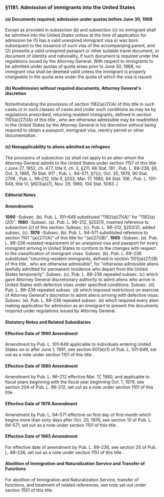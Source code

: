 <!--
url: https://uscode.house.gov/view.xhtml?req=granuleid:USC-prelim-title8-section1181&num=0&edition=prelim
date_accessed: 2024-07-28 23:45:17
-->
### §1181\. Admission of immigrants into the United States
#### (a) Documents required; admission under quotas before June 30, 1968
 Except as provided in subsection (b) and subsection (c) no immigrant shall be admitted into the United States unless at the time of application for admission he (1\) has a valid unexpired immigrant visa or was born subsequent to the issuance of such visa of the accompanying parent, and (2\) presents a valid unexpired passport or other suitable travel document, or document of identity and nationality, if such document is required under the regulations issued by the Attorney General. With respect to immigrants to be admitted under quotas of quota areas prior to June 30, 1968, no immigrant visa shall be deemed valid unless the immigrant is properly chargeable to the quota area under the quota of which the visa is issued.
#### (b) Readmission without required documents; Attorney General's discretion
 Notwithstanding the provisions of
 section 1182(a)(7\)(A) of this title
 in such cases or in such classes of cases and under such conditions as may be by regulations prescribed, returning resident immigrants, defined in
 section 1101(a)(27\)(A) of this title
 , who are otherwise admissible may be readmitted to the United States by the Attorney General in his discretion without being required to obtain a passport, immigrant visa, reentry permit or other documentation.
#### (c) Nonapplicability to aliens admitted as refugees
 The provisions of subsection (a) shall not apply to an alien whom the Attorney General admits to the United States under
 section 1157 of this title
 .
 (
 June 27, 1952, ch. 477, title II, ch. 2, §211,
 66 Stat. 181
 ;
 Pub. L. 89–236,
 §9, Oct. 3, 1965,
 79 Stat. 917
 ;
 Pub. L. 94–571,
 §7(c), Oct. 20, 1976,
 90 Stat. 2706
 ;
 Pub. L. 96–212,
 title II, §202, Mar. 17, 1980,
 94 Stat. 106
 ;
 Pub. L. 101–649,
 title VI, §603(a)(7\), Nov. 29, 1990,
 104 Stat. 5083
 .)
#### **Editorial Notes**
#### Amendments
**1990** 
 \-Subsec. (b).
 Pub. L. 101–649
 substituted "1182(a)(7\)(A)" for "1182(a)(20\)".
**1980** 
 \-Subsec. (a).
 Pub. L. 96–212,
 §202(1\), inserted reference to subsection (c) of this section.
 Subsec. (c).
 Pub. L. 96–212,
 §202(2\), added subsec. (c).
**1976** 
 \-Subsec. (b).
 Pub. L. 94–571
 substituted reference to section 1101 "(a)(27\)(A)" of this title for "(a)(27\)(B)".
**1965** 
 \-Subsec. (a).
 Pub. L. 89–236
 restated requirement of an unexpired visa and passport for every immigrant arriving in United States to conform to the changes with respect to the classification of immigrant visas.
 Subsec. (b).
 Pub. L. 89–236
 substituted "returning resident immigrants, defined in
 section 1101(a)(27\)(B) of this title
 , who are otherwise admissible", for "otherwise admissible aliens lawfully admitted for permanent residence who depart from the United States temporarily".
 Subsec. (c).
 Pub. L. 89–236
 repealed subsec. (c) which gave Attorney General discretionary authority to admit aliens who arrive in United States with defective visas under specified conditions.
 Subsec. (d).
 Pub. L. 89–236
 repealed subsec. (d) which imposed restrictions on exercise of Attorney General's discretion to admit aliens arriving with defective visas.
 Subsec. (e).
 Pub. L. 89–236
 repealed subsec. (e) which required every alien making application for admission as an immigrant to present the documents required under regulations issued by Attorney General.
#### **Statutory Notes and Related Subsidiaries**
#### Effective Date of 1990 Amendment
 Amendment by
 Pub. L. 101–649
 applicable to individuals entering United States on or after June 1, 1991, see section 601(e)(1\) of
 Pub. L. 101–649,
 set out as a note under
 section 1101 of this title
 .
#### Effective Date of 1980 Amendment
 Amendment by
 Pub. L. 96–212
 effective Mar. 17, 1980, and applicable to fiscal years beginning with the fiscal year beginning Oct. 1, 1979, see section 204 of
 Pub. L. 96–212,
 set out as a note under
 section 1101 of this title
 .
#### Effective Date of 1976 Amendment
 Amendment by
 Pub. L. 94–571
 effective on first day of first month which begins more than sixty days after Oct. 20, 1976, see section 10 of
 Pub. L. 94–571,
 set out as a note under
 section 1101 of this title
 .
#### Effective Date of 1965 Amendment
 For effective date of amendment by
 Pub. L. 89–236,
 see section 20 of
 Pub. L. 89–236,
 set out as a note under
 section 1151 of this title
 .
#### Abolition of Immigration and Naturalization Service and Transfer of Functions
 For abolition of Immigration and Naturalization Service, transfer of functions, and treatment of related references, see note set out under
 section 1551 of this title
 .
